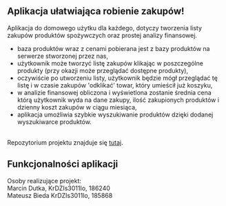 ## Aplikacja ułatwiająca robienie zakupów!
Aplikacja do domowego użytku dla każdego, dotyczy tworzenia listy zakupów produktów spożywczych oraz prostej analizy finansowej.

- baza produktów wraz z cenami pobierana jest z bazy produktów na serwerze stworzonej przez nas,
- użytkownik może tworzyć listę zakupów klikając w poszczególne produkty (przy okazji może przeglądać dostępne produkty),
- oczywiście po utworzeniu listy, użytkownik będzie mógł przeglądać tę listę i w czasie zakupów 'odklikać' towar, który umieścił już koszyku,
- w analizie finansowej obliczona i wyświetlona zostanie średnia cena którą użytkownik wyda na dane zakupy, ilość zakupionych produktów i dzienny koszt zakupów w ciągu miesiąca,
- aplikacja umożliwia szybkie wyszukiwanie produktów dzięki dodanej wyszukiwarce produktów.

<br>Repozytorium projektu znajduje się [tutaj](https://github.com/Mafyn5/ListaZakupow).

## Funkcjonalności aplikacji


Osoby realizujące projekt:<br>
Marcin Dutka, KrDZIs3011Io, 186240
<br>Mateusz Bieda KrDZIs3011Io, 185868
